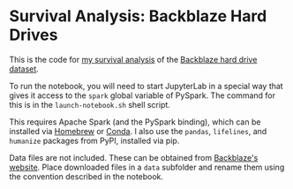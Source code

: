 # Survival Analysis: Backblaze Hard Drives

This is the code for [my survival analysis](https://baldwint.com/backblaze-survival) of the [Backblaze hard drive dataset](https://www.backblaze.com/blog/category/cloud-storage/hard-drive-stats/).

To run the notebook, you will need to start JupyterLab in a special way that gives it access to the `spark` global variable of PySpark. The command for this is in the `launch-notebook.sh` shell script.

This requires Apache Spark (and the PySpark binding), which can be installed via [Homebrew](https://brew.sh) or [Conda](https://conda.io/en/latest/). I also use the `pandas`, `lifelines`, and `humanize` packages from PyPI, installed via pip.

Data files are not included. These can be obtained from [Backblaze's website](https://www.backblaze.com/blog/category/cloud-storage/hard-drive-stats/). Place downloaded files in a `data` subfolder and rename them using the convention described in the notebook.
